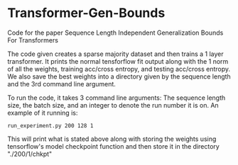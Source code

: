 # Transformer-Gen-Bounds
Code for the paper Sequence Length Independent Generalization Bounds For Transformers

The code given creates a sparse majority dataset and then trains a 1 layer transformer. It prints the normal tensforflow fit output along with the 1 norm of all the weights, training acc/cross entropy, and testing acc/cross entropy. We also save the best weights into a directory given by the sequence length and the 3rd command line argument. 

To run the code, it takes 3 command line arguments: The sequence length size, the batch size, and an integer to denote the run number it is on. An example of it running is:

`run_experiment.py 200 128 1`

This will print what is stated above along with storing the weights using tensorflow's model checkpoint function and then store it in the directory "./200/1/chkpt"
